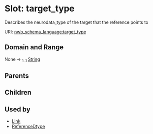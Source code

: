 
# Slot: target_type


Describes the neurodata_type of the target that the reference points to

URI: [nwb_schema_language:target_type](https://w3id.org/p2p_ld/nwb-schema-language/target_type)


## Domain and Range

None &#8594;  <sub>1..1</sub> [String](types/String.md)

## Parents


## Children


## Used by

 * [Link](Link.md)
 * [ReferenceDtype](ReferenceDtype.md)
